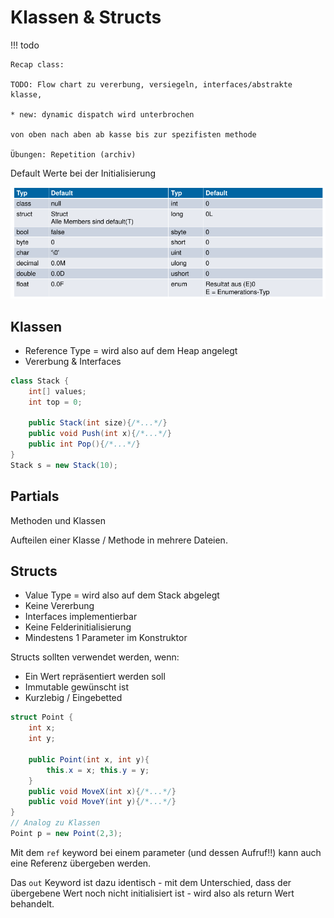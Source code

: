 # Klassen & Structs

!!! todo

    Recap class:

    TODO: Flow chart zu vererbung, versiegeln, interfaces/abstrakte klasse,

    * new: dynamic dispatch wird unterbrochen

    von oben nach aben ab kasse bis zur spezifisten methode

    Übungen: Repetition (archiv)

Default Werte bei der Initialisierung

![](images/default-values.png)

## Klassen

* Reference Type = wird also auf dem Heap angelegt
* Vererbung & Interfaces

```cs
class Stack {
    int[] values;
    int top = 0;

    public Stack(int size){/*...*/}
    public void Push(int x){/*...*/}
    public int Pop(){/*...*/}
}
Stack s = new Stack(10);
```

## Partials

Methoden und Klassen

Aufteilen einer Klasse / Methode in mehrere Dateien.

## Structs

* Value Type = wird also auf dem Stack abgelegt
* Keine Vererbung
* Interfaces implementierbar
* Keine Felderinitialisierung
* Mindestens 1 Parameter im Konstruktor

Structs sollten verwendet werden, wenn:

* Ein Wert repräsentiert werden soll
* Immutable gewünscht ist
* Kurzlebig / Eingebetted

```cs
struct Point {
    int x;
    int y;

    public Point(int x, int y){
        this.x = x; this.y = y;
    }
    public void MoveX(int x){/*...*/}
    public void MoveY(int y){/*...*/}
}
// Analog zu Klassen
Point p = new Point(2,3);
```


Mit dem `ref` keyword bei einem parameter (und dessen Aufruf!!) kann
auch eine Referenz übergeben werden.

Das `out` Keyword ist dazu identisch - mit dem Unterschied, dass der
übergebene Wert noch nicht initialisiert ist - wird also als return Wert
behandelt.

